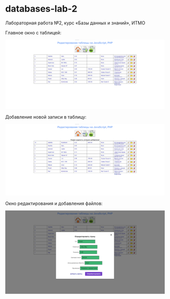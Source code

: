 # databases-lab-2

Лабораторная работа №2, курс «Базы данных и знаний», ИТМО

Главное окно с таблицей:

![image](https://github.com/strawberrycheeks/databases-lab-2/blob/main/image/screenshot1.png)

Добавление новой записи в таблицу:

![image](https://github.com/strawberrycheeks/databases-lab-2/blob/main/image/screenshot2.png)

Окно редактирования и добавления файлов:

![image](https://github.com/strawberrycheeks/databases-lab-2/blob/main/image/screenshot3.png)

